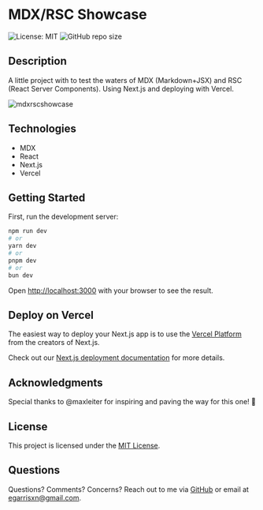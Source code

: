 # MDX/RSC Showcase

![License: MIT](https://img.shields.io/badge/License-MIT-yellow.svg) ![GitHub repo size](https://img.shields.io/github/repo-size/egarrisxn/mdxrsc-showcase)

## Description

A little project with to test the waters of MDX (Markdown+JSX) and RSC (React Server Components). Using Next.js and deploying with Vercel.

![mdxrscshowcase](https://github.com/egarrisxn/mdxrsc-showcase/assets/126130230/756306c7-0b9e-4837-b710-fc81f1730e74)

## Technologies

- MDX
- React
- Next.js
- Vercel

## Getting Started

First, run the development server:

```bash
npm run dev
# or
yarn dev
# or
pnpm dev
# or
bun dev
```

Open [http://localhost:3000](http://localhost:3000) with your browser to see the result.

## Deploy on Vercel

The easiest way to deploy your Next.js app is to use the [Vercel Platform](https://vercel.com/new?utm_medium=default-template&filter=next.js&utm_source=create-next-app&utm_campaign=create-next-app-readme) from the creators of Next.js.

Check out our [Next.js deployment documentation](https://nextjs.org/docs/deployment) for more details.

## Acknowledgments

Special thanks to @maxleiter for inspiring and paving the way for this one! 🙌

## License

This project is licensed under the [MIT License](LICENSE).

## Questions

Questions? Comments? Concerns? Reach out to me via [GitHub](https://github.com/egarrisxn) or email at egarrisxn@gmail.com.
